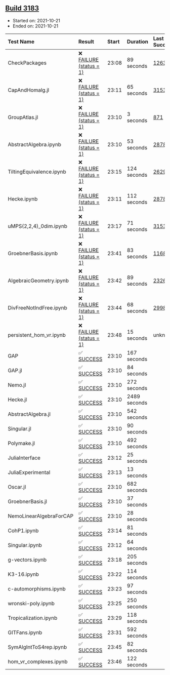 ## [Build 3183](https://oscarci.mathematik.uni-kl.de/job/oscar-stable/3183/)

* Started on: 2021-10-21
* Ended on: 2021-10-21

| Test Name    | Result | Start | Duration | Last Success | First Failure |
|:-------------|:-------|:------|:---------|:-------------|:--------------|
| CheckPackages | ❌ [FAILURE (status = 1)](https://oscarci.mathematik.uni-kl.de/job/oscar-stable/3183/artifact/logs/build-3183/CheckPackages.log) | 23:08 | 89 seconds | [1263](https://oscarci.mathematik.uni-kl.de/job/oscar-stable/1263/) | [1264](https://oscarci.mathematik.uni-kl.de/job/oscar-stable/1264/) |
| CapAndHomalg.jl | ❌ [FAILURE (status = 1)](https://oscarci.mathematik.uni-kl.de/job/oscar-stable/3183/artifact/logs/build-3183/CapAndHomalg.jl.log) | 23:11 | 65 seconds | [3153](https://oscarci.mathematik.uni-kl.de/job/oscar-stable/3153/) | [3154](https://oscarci.mathematik.uni-kl.de/job/oscar-stable/3154/) |
| GroupAtlas.jl | ❌ [FAILURE (status = 1)](https://oscarci.mathematik.uni-kl.de/job/oscar-stable/3183/artifact/logs/build-3183/GroupAtlas.jl.log) | 23:10 | 3 seconds | [871](https://oscarci.mathematik.uni-kl.de/job/oscar-stable/871/) | [872](https://oscarci.mathematik.uni-kl.de/job/oscar-stable/872/) |
| AbstractAlgebra.ipynb | ❌ [FAILURE (status = 1)](https://oscarci.mathematik.uni-kl.de/job/oscar-stable/3183/artifact/logs/build-3183/AbstractAlgebra.ipynb.log) | 23:10 | 53 seconds | [2878](https://oscarci.mathematik.uni-kl.de/job/oscar-stable/2878/) | [2879](https://oscarci.mathematik.uni-kl.de/job/oscar-stable/2879/) |
| TiltingEquivalence.ipynb | ❌ [FAILURE (status = 1)](https://oscarci.mathematik.uni-kl.de/job/oscar-stable/3183/artifact/logs/build-3183/TiltingEquivalence.ipynb.log) | 23:15 | 124 seconds | [2629](https://oscarci.mathematik.uni-kl.de/job/oscar-stable/2629/) | [2630](https://oscarci.mathematik.uni-kl.de/job/oscar-stable/2630/) |
| Hecke.ipynb | ❌ [FAILURE (status = 1)](https://oscarci.mathematik.uni-kl.de/job/oscar-stable/3183/artifact/logs/build-3183/Hecke.ipynb.log) | 23:11 | 112 seconds | [2878](https://oscarci.mathematik.uni-kl.de/job/oscar-stable/2878/) | [2879](https://oscarci.mathematik.uni-kl.de/job/oscar-stable/2879/) |
| uMPS(2,2,4)_0dim.ipynb | ❌ [FAILURE (status = 1)](https://oscarci.mathematik.uni-kl.de/job/oscar-stable/3183/artifact/logs/build-3183/uMPS-2-2-4-_0dim.ipynb.log) | 23:17 | 71 seconds | [3153](https://oscarci.mathematik.uni-kl.de/job/oscar-stable/3153/) | [3154](https://oscarci.mathematik.uni-kl.de/job/oscar-stable/3154/) |
| GroebnerBasis.ipynb | ❌ [FAILURE (status = 1)](https://oscarci.mathematik.uni-kl.de/job/oscar-stable/3183/artifact/logs/build-3183/GroebnerBasis.ipynb.log) | 23:41 | 83 seconds | [1168](https://oscarci.mathematik.uni-kl.de/job/oscar-stable/1168/) | [1169](https://oscarci.mathematik.uni-kl.de/job/oscar-stable/1169/) |
| AlgebraicGeometry.ipynb | ❌ [FAILURE (status = 1)](https://oscarci.mathematik.uni-kl.de/job/oscar-stable/3183/artifact/logs/build-3183/AlgebraicGeometry.ipynb.log) | 23:42 | 89 seconds | [2326](https://oscarci.mathematik.uni-kl.de/job/oscar-stable/2326/) | [2327](https://oscarci.mathematik.uni-kl.de/job/oscar-stable/2327/) |
| DivFreeNotIndFree.ipynb | ❌ [FAILURE (status = 1)](https://oscarci.mathematik.uni-kl.de/job/oscar-stable/3183/artifact/logs/build-3183/DivFreeNotIndFree.ipynb.log) | 23:44 | 68 seconds | [2998](https://oscarci.mathematik.uni-kl.de/job/oscar-stable/2998/) | [2999](https://oscarci.mathematik.uni-kl.de/job/oscar-stable/2999/) |
| persistent_hom_vr.ipynb | ❌ [FAILURE (status = 1)](https://oscarci.mathematik.uni-kl.de/job/oscar-stable/3183/artifact/logs/build-3183/persistent_hom_vr.ipynb.log) | 23:48 | 15 seconds | unknown | unknown |
| GAP | ✅ [SUCCESS](https://oscarci.mathematik.uni-kl.de/job/oscar-stable/3183/artifact/logs/build-3183/GAP.log) | 23:10 | 167 seconds |  |  |
| GAP.jl | ✅ [SUCCESS](https://oscarci.mathematik.uni-kl.de/job/oscar-stable/3183/artifact/logs/build-3183/GAP.jl.log) | 23:10 | 84 seconds |  |  |
| Nemo.jl | ✅ [SUCCESS](https://oscarci.mathematik.uni-kl.de/job/oscar-stable/3183/artifact/logs/build-3183/Nemo.jl.log) | 23:10 | 272 seconds |  |  |
| Hecke.jl | ✅ [SUCCESS](https://oscarci.mathematik.uni-kl.de/job/oscar-stable/3183/artifact/logs/build-3183/Hecke.jl.log) | 23:10 | 2489 seconds |  |  |
| AbstractAlgebra.jl | ✅ [SUCCESS](https://oscarci.mathematik.uni-kl.de/job/oscar-stable/3183/artifact/logs/build-3183/AbstractAlgebra.jl.log) | 23:10 | 542 seconds |  |  |
| Singular.jl | ✅ [SUCCESS](https://oscarci.mathematik.uni-kl.de/job/oscar-stable/3183/artifact/logs/build-3183/Singular.jl.log) | 23:10 | 90 seconds |  |  |
| Polymake.jl | ✅ [SUCCESS](https://oscarci.mathematik.uni-kl.de/job/oscar-stable/3183/artifact/logs/build-3183/Polymake.jl.log) | 23:10 | 492 seconds |  |  |
| JuliaInterface | ✅ [SUCCESS](https://oscarci.mathematik.uni-kl.de/job/oscar-stable/3183/artifact/logs/build-3183/JuliaInterface.log) | 23:12 | 25 seconds |  |  |
| JuliaExperimental | ✅ [SUCCESS](https://oscarci.mathematik.uni-kl.de/job/oscar-stable/3183/artifact/logs/build-3183/JuliaExperimental.log) | 23:13 | 13 seconds |  |  |
| Oscar.jl | ✅ [SUCCESS](https://oscarci.mathematik.uni-kl.de/job/oscar-stable/3183/artifact/logs/build-3183/Oscar.jl.log) | 23:10 | 682 seconds |  |  |
| GroebnerBasis.jl | ✅ [SUCCESS](https://oscarci.mathematik.uni-kl.de/job/oscar-stable/3183/artifact/logs/build-3183/GroebnerBasis.jl.log) | 23:10 | 37 seconds |  |  |
| NemoLinearAlgebraForCAP | ✅ [SUCCESS](https://oscarci.mathematik.uni-kl.de/job/oscar-stable/3183/artifact/logs/build-3183/NemoLinearAlgebraForCAP.log) | 23:10 | 28 seconds |  |  |
| CohP1.ipynb | ✅ [SUCCESS](https://oscarci.mathematik.uni-kl.de/job/oscar-stable/3183/artifact/logs/build-3183/CohP1.ipynb.log) | 23:14 | 81 seconds |  |  |
| Singular.ipynb | ✅ [SUCCESS](https://oscarci.mathematik.uni-kl.de/job/oscar-stable/3183/artifact/logs/build-3183/Singular.ipynb.log) | 23:12 | 64 seconds |  |  |
| g-vectors.ipynb | ✅ [SUCCESS](https://oscarci.mathematik.uni-kl.de/job/oscar-stable/3183/artifact/logs/build-3183/g-vectors.ipynb.log) | 23:18 | 205 seconds |  |  |
| K3-16.ipynb | ✅ [SUCCESS](https://oscarci.mathematik.uni-kl.de/job/oscar-stable/3183/artifact/logs/build-3183/K3-16.ipynb.log) | 23:22 | 114 seconds |  |  |
| c-automorphisms.ipynb | ✅ [SUCCESS](https://oscarci.mathematik.uni-kl.de/job/oscar-stable/3183/artifact/logs/build-3183/c-automorphisms.ipynb.log) | 23:23 | 97 seconds |  |  |
| wronski-poly.ipynb | ✅ [SUCCESS](https://oscarci.mathematik.uni-kl.de/job/oscar-stable/3183/artifact/logs/build-3183/wronski-poly.ipynb.log) | 23:25 | 250 seconds |  |  |
| Tropicalization.ipynb | ✅ [SUCCESS](https://oscarci.mathematik.uni-kl.de/job/oscar-stable/3183/artifact/logs/build-3183/Tropicalization.ipynb.log) | 23:29 | 118 seconds |  |  |
| GITFans.ipynb | ✅ [SUCCESS](https://oscarci.mathematik.uni-kl.de/job/oscar-stable/3183/artifact/logs/build-3183/GITFans.ipynb.log) | 23:31 | 592 seconds |  |  |
| SymAlgIntToS4rep.ipynb | ✅ [SUCCESS](https://oscarci.mathematik.uni-kl.de/job/oscar-stable/3183/artifact/logs/build-3183/SymAlgIntToS4rep.ipynb.log) | 23:45 | 82 seconds |  |  |
| hom_vr_complexes.ipynb | ✅ [SUCCESS](https://oscarci.mathematik.uni-kl.de/job/oscar-stable/3183/artifact/logs/build-3183/hom_vr_complexes.ipynb.log) | 23:46 | 122 seconds |  |  |
